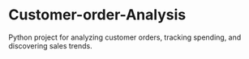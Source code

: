 # Customer-order-Analysis
Python project for analyzing customer orders, tracking spending, and discovering sales trends.
